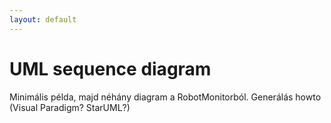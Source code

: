 ```yaml
---
layout: default
---
```


# UML sequence diagram

Minimális példa, majd néhány diagram a RobotMonitorból.
Generálás howto (Visual Paradigm? StarUML?)


